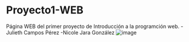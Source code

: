 # Proyecto1-WEB
Página WEB del primer proyecto de Introducción a la programción web.
-Julieth Campos Pérez
-Nicole Jara González
![image](https://github.com/JuliethCP/Proyecto1-WEB/assets/102711785/25cdfbf4-38ce-45fb-9afa-4292f7fa6b3d)
